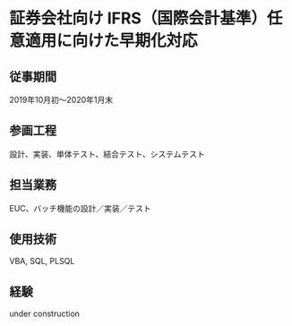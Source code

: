 # 証券会社向け IFRS（国際会計基準）任意適用に向けた早期化対応

## 従事期間

2019年10月初〜2020年1月末

## 参画工程

設計、実装、単体テスト、結合テスト、システムテスト

## 担当業務

EUC、バッチ機能の設計／実装／テスト

## 使用技術

VBA, SQL, PLSQL

## 経験

under construction